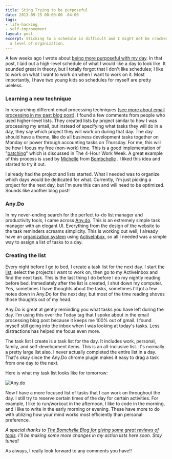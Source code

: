 ```yaml
---
title: Sting Trying to be purposeful
date: 2013-09-25 00:00:00 -04:00
tags:
- life-hacking
- self-improvement
layout: post
excerpt: Sticking to a schedule is difficult and I might not be cracked up for such
  a level of organization.
---
```


A few weeks ago I wrote about [being more purposeful with my day](http://indytechcook.com/being-purposeful/). In that post, I laid out a high-level schedule of what I would like a day to look like. It sounded great in theory, but I totally forgot that I don't like schedules; I like to work on what I want to work on when I want to work on it. Most importantly, I have two young kids so schedules for myself are pretty useless. 

### Learning a new technique 

In researching different email processing techniques ([see more about email processing in my past blog post](http://indytechcook.com/email-processing/)), I found a few comments from people who used higher-level lists. They created lists by project similar to how I was processing my email, but instead of specifying what tasks they will do in a day, they say which project they will work on during that day. The day should have a theme, like do all business development tasks together on Monday or power through accounting tasks on Thursday. For me, this will be how I focus my free (non-work) time. This is a good implementation of "[batching](http://www.fourhourworkweek.com/blog/?s=batching)" which is discussed in The 4-Hour Work Week. A great example of this process is used by [Michelle](http://www.bombchelle.com/about/) from [Bombchelle](http://www.bombchelle.com/) . I liked this idea and started to try it out. 

I already had the project and lists started. What I needed was to organize which days would be dedicated for what. Currently, I'm just picking a project for the next day, but I'm sure this can and will need to be optimized. Sounds like another blog post! 

### Any.Do 

In my never-ending search for the perfect to-do list manager and productivity tools, I came across [Any.do](http://www.any.do/). This is an extremely simple task manager with an elegant UI. Everything from the design of the website to the task reminders screams simplicity. This is working out well; I already have an [organization system](http://indytechcook.com/email-processing/) using [ActiveInbox](http://www.activeinboxhq.com/referrals/?rc=9bim2k2131a&eh=dd6b6bf6005c43eabc894018cb03b641), so all I needed was a simple way to assign a list of tasks to a day. 

### Creating the list 

Every night before I go to bed, I create a task list for the next day. I start [the list](https://workflowy.com/shared/20beedf5-e90e-ee5e-0e76-1df59e6c1834/), select the projects I want to work on, then go to my ActiveInbox and find the next task. This is the last thing I do before I do my nightly reading before bed. Immediately after the list is created, I shut down my computer. Yes, sometimes I have thoughts about the tasks, sometimes I'll jot a few notes down in Any.Do for the next day; but most of the time reading shoves those thoughts out of my head. 

Any.Do is great at gently reminding you what tasks you have left during the day. I'm using this over the Today tag that I spoke about in the email processing blog post because it keeps me 100% out of gmail. I found myself still going into the inbox when I was looking at today's tasks. Less distractions has helped me focus even more. 

The task list I create is a task list for the day. It includes work, personal, family, and self-development items. This is an all-inclusive list. It's normally a pretty large list also. I never actually completed the entire list in a day. That's okay since the Any.Do chrome plugin makes it easy to drag a task from one day to the next. 

Here is what my task list looks like for tomorrow: 

![Any.do](https://www.evernote.com/shard/s11/sh/421d367d-3914-4fb3-a771-9e48dd14c92a/f1760160e18fea022299a75f94dadd3d/deep/0/Contact%20Us%20%7C%20Appirio.png)

Now I have a more focused list of tasks that I can work on throughout the day. I still try to reserve certain times of the day for certain activities. For example, I like to run/workout in the afternoon, I like to code in the morning, and I like to write in the early morning or evening. These have more to do with utilizing how your mind works most efficiently than personal preference. 

*A special thanks to [The Bomchelle Blog for giving some great reviews of tools](http://www.bombchelle.com/category/toolsresources/). I'll be making some more changes in my action lists here soon. Stay tuned!*

As always, I really look forward to any comments you have!! 